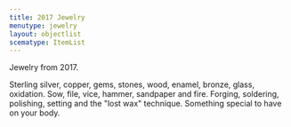 ```yaml
---
title: 2017 Jewelry
menutype: jewelry
layout: objectlist
scematype: ItemList
---
```


Jewelry from 2017.

Sterling silver, copper, gems,  stones, wood, enamel, bronze, glass, oxidation.
Sow, file, vice, hammer, sandpaper and fire.
Forging, soldering,  polishing, setting and the "lost wax" technique.
Something special to have on your body.
